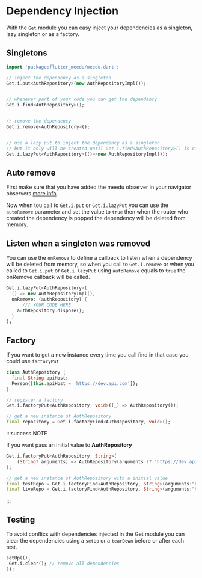 # Dependency Injection

With the `Get` module you can easy inject your dependencies as a singleton, lazy singleton or as a factory.

## Singletons

```dart
import 'package:flutter_meedu/meedu.dart';

// inject the dependency as a singleton
Get.i.put<AuthRepository>(new AuthRepositoryImpl());


// whenever part of your code you can get the dependency
Get.i.find<AuthRepository>();


// remove the dependency
Get.i.remove<AuthRepository>();


// use a lazy put to inject the dependency as a singleton
// but it only will be created until Get.i.find<AuthRepository>() is called
Get.i.lazyPut<AuthRepository>(()=>new AuthRepositoryImpl());
```

## Auto remove
First make sure that you have added the meedu observer in your navigator observers [more info](/docs/5.x.x/state-managment/intro#how-it-works).

Now when tou call to `Get.i.put` or `Get.i.lazyPut` you can use the `autoRemove` parameter and set the value to `true` then when the router who created the dependency
is popped the dependency will be deleted from memory.

## Listen when a singleton was removed
You can use the `onRemove` to define a callback to listen when a dependency will be deleted from memory, so when you call to `Get.i.remove` or when you called to `Get.i.put` or `Get.i.lazyPut` using `autoRemove` equals to `true` the onRemove callback will be called.

```dart
Get.i.lazyPut<AuthRepository>(
  () => new AuthRepositoryImpl(),
  onRemove: (authRepository) {
      /// YOUR CODE HERE
    authRepository.dispose();
  }
);
```


## Factory

If you want to get a new instance every time you call find in that case you could use `factoryPut`

```dart
class AuthRepository {
  final String apiHost;
  Person([this.apiHost = 'https://dev.api.com']);
}

// register a factory
Get.i.factoryPut<AuthRepository, void>((_) => AuthRepository());

// get a new instance of AuthRepository
final repository = Get.i.factoryFind<AuthRepository, void>();
```

:::success NOTE

If you want pass an initial value to **AuthRepository**

```dart
Get.i.factoryPut<AuthRepository, String>(
    (String? arguments) => AuthRepository(arguments ?? "https://dev.api.com"),
);

// get a new instance of AuthRepository with a initial value
final testRepo = Get.i.factoryFind<AuthRepository, String>(arguments:"https://test.api.com");
final liveRepo = Get.i.factoryFind<AuthRepository, String>(arguments:"https://live.api.com");
```

:::

## Testing

To avoid conflics with dependencies injected in the Get module you can clear the dependencies using a `setUp` or a `tearDown` before or after each test.

```dart
setUp((){
 Get.i.clear(); // remove all dependencies
});
```
